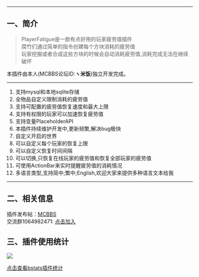 ------------
## 一、简介

> PlayerFatigue是一款有点好用的玩家疲劳值插件  
腐竹们通过简单的指令创建每个方块消耗的疲劳值  
玩家挖掘或者合成这些方块的时候会自动消耗疲劳值,消耗完成无法在继续破坏

本插件由本人(MCBBS论坛ID:**ヽ米饭**)独立开发完成。

------------
1. 支持mysql和本地sqlite存储
2. 全物品自定义限制消耗的疲劳值
3. 支持可配置的疲劳值恢复速度和最大上限
4. 支持有权限的玩家可以加速恢复疲劳值
5. 支持变量PlaceholderAPI
6. 本插件持续维护开发中,更新频繁,解决bug极快
7. 自定义开启的世界
8. 可以自定义每个玩家的恢复上限
9. 可以自定义恢复时间间隔
10. 可以切换,只恢复在线玩家的疲劳值和恢复全部玩家的疲劳值
11. 可使用ActionBar来实时提醒疲劳值的消耗情况
8. 多语言类型,支持简中;繁中;English,欢迎大家来提供多种语言文本给我
------------

## 二、相关信息
插件发布帖：[MCBBS](https://www.mcbbs.net/thread-1101322-1-1.html "MCBBS")  
交流群1064982471: [点击加入](https://jq.qq.com/?_wv=1027&k=5sxTf8u "点击加入")

## 三、插件使用统计
![](https://bstats.org/signatures/bukkit/PlayerFatigue.svg)

[点击查看bstats插件统计](https://bstats.org/plugin/bukkit/PlayerFatigue/8491 "点击查看bstats插件统计")